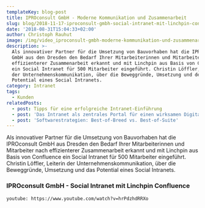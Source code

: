 ```yaml
---
templateKey: blog-post
title: IPROconsult GmbH - Moderne Kommunikation und Zusammenarbeit
slug: blog/2018-11-17-iproconsult-gmbh-social-intranet-mit-linchpin-confluence 
date: '2018-08-31T15:04:33+02:00'
author: Christoph Rauhut
image: /img/video_iproconsult-gmbh-moderne-kommunikation-und-zusammenarbeit.png
description: >-
  Als innovativer Partner für die Umsetzung von Bauvorhaben hat die IPROconsult
  GmbH aus den Dresden den Bedarf Ihrer Mitarbeiterinnen und Mitarbeiter nach
  effizienterer Zusammenarbeit erkannt und mit Linchpin aus Basis von Confluence
  ein Social Intranet für 500 Mitarbeiter eingeführt. Christin Löffler, Leiterin
  der Unternehmenskommunikation, über die Beweggründe, Umsetzung und dem
  Potential eines Social Intranets.
category: Intranet
tags:
  - Kunden
relatedPosts:
  - post: Tipps für eine erfolgreiche Intranet-Einführung
  - post: 'Das Intranet als zentrales Portal für einen wirksamen Digital Workplace '
  - post: 'Softwarestrategien: Best-of-Breed vs. Best-of-Suite'
---
```

Als innovativer Partner für die Umsetzung von Bauvorhaben hat die IPROconsult GmbH aus Dresden den Bedarf Ihrer Mitarbeiterinnen und Mitarbeiter nach effizienterer Zusammenarbeit erkannt und mit Linchpin aus Basis von Confluence ein Social Intranet für 500 Mitarbeiter eingeführt. Christin Löffler, Leiterin der Unternehmenskommunikation, über die Beweggründe, Umsetzung und das Potential eines Social Intranets.

### IPROconsult GmbH - Social Intranet mit Linchpin Confluence

`youtube: https://www.youtube.com/watch?v=hrPdzhdRRXo`
